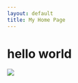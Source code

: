 ```yaml
---
layout: default
title: My Home Page
---
```



# hello world

![](../assets/img/boy-meets-world.png)



